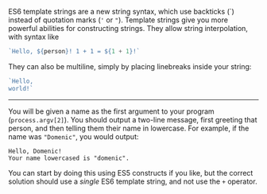 ES6 template strings are a new string syntax, which use backticks (\`) instead of quotation marks (`'` or `"`). Template strings give you more powerful abilities for constructing strings. They allow string interpolation, with syntax like

```js
`Hello, ${person}! 1 + 1 = ${1 + 1}!`
```

They can also be multiline, simply by placing linebreaks inside your string:

```js
`Hello,
world!`
```

---

You will be given a name as the first argument to your program (`process.argv[2]`). You should output a two-line message, first greeting that person, and then telling them their name in lowercase. For example, if the name was `"Domenic"`, you would output:

```
Hello, Domenic!
Your name lowercased is "domenic".
```

You can start by doing this using ES5 constructs if you like, but the correct solution should use a _single_ ES6 template string, and not use the `+` operator.
